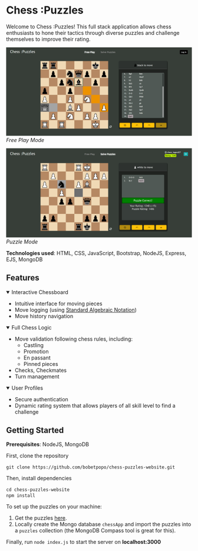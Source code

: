 

# Chess :Puzzles

Welcome to Chess :Puzzles! This full stack application allows chess enthusiasts to hone their tactics through diverse puzzles and challenge themselves to improve their rating.

![Free Play Mode Screenshot](./screenshots/free-play.png)
*Free Play Mode*



![Puzzle Mode](./screenshots/puzzle-mode.png)
*Puzzle Mode*

**Technologies used**: HTML, CSS, JavaScript, Bootstrap, NodeJS, Express, EJS, MongoDB

## Features

<details open>
    <summary>Interactive Chessboard</summary>
    <ul>   
        <li>Intuitive interface for moving pieces</li>
        <li>Move logging (using <a href="https://en.wikipedia.org/wiki/Algebraic_notation_(chess)">Standard Algebraic Notation</a>)</li>
        <li>Move history navigation</li>
    </ul>
</details>

<details open>
    <summary>Full Chess Logic</summary>
    <ul>
        <li>
            Move validation following chess rules, including:
            <ul>
                <li>Castling</li>
                <li>Promotion</li>
                <li>En passant</li>
                <li>Pinned pieces</li>
            </ul>
        </li>
        <li>Checks, Checkmates</li>
        <li>Turn management</li>
    </ul>
</details>

<details open>
    <summary>User Profiles</summary>
    <ul>
        <li>Secure authentication</li>
        <li>Dynamic rating system that allows players of all skill level to find a challenge</li>
    </ul>
</details>



## Getting Started

**Prerequisites**: NodeJS, MongoDB

First, clone the repository

    git clone https://github.com/bobetpopo/chess-puzzles-website.git

Then, install dependencies

    cd chess-puzzles-website
    npm install

To set up the puzzles on your machine:
1. Get the puzzles [here](https://database.lichess.org/#puzzles). 
2. Locally create the Mongo database `chessApp` and import the puzzles into a `puzzles` collection (the MongoDB Compass tool is great for this). 

Finally, run `node index.js` to start the server on **localhost:3000**









